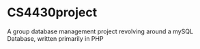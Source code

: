 # CS4430project

A group database management project revolving around a mySQL Database, written primarily in PHP
